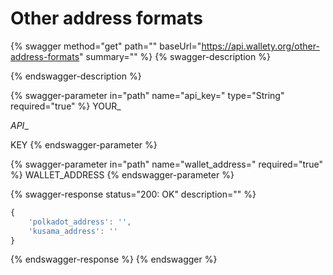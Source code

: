 # Other address formats

{% swagger method="get" path="" baseUrl="https://api.wallety.org/other-address-formats" summary="" %}
{% swagger-description %}

{% endswagger-description %}

{% swagger-parameter in="path" name="api_key=" type="String" required="true" %}
YOUR_

_API__

KEY
{% endswagger-parameter %}

{% swagger-parameter in="path" name="wallet_address=" required="true" %}
WALLET_ADDRESS
{% endswagger-parameter %}

{% swagger-response status="200: OK" description="" %}
```javascript
{
    'polkadot_address': '', 
    'kusama_address': ''
}
```
{% endswagger-response %}
{% endswagger %}
